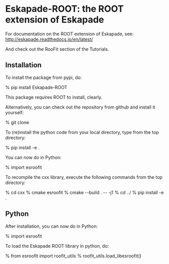 Eskapade-ROOT: the ROOT extension of Eskapade
=============================================

For documentation on the ROOT extension of Eskapade, see:
http://eskapade.readthedocs.io/en/latest/

And check out the RooFit section of the Tutorials.

Installation
------------

To install the package from pypi, do:

% pip install Eskapade-ROOT

This package requires ROOT to install, clearly.

Alternatively, you can check out the repository from github and install it yourself:

% git clone 

To (re)install the python code from your local directory, type from the top directory:

% pip install -e .

You can now do in Python:

% import esroofit

To recompile the cxx library, execute the following commands from the top directory:

% cd cxx
% cmake esroofit
% cmake --build . -- -j1
% cd ../
% pip install -e .

Python
------

After installation, you can now do in Python:

% import esroofit

To load the Eskapade ROOT library in python, do:

% from esroofit import roofit_utils
% roofit_utils.load_libesroofit()

